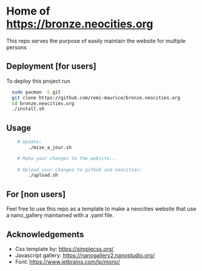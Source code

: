 
# Home of https://bronze.neocities.org 
This repo serves the purpose of easily maintain the website for multiple persons






## Deployment [for users]
To deploy this project run
```bash
  sudo pacman -S git
  git clone https://github.com/remi-maurice/bronze.neocities.org 
  cd bronze.neocities.org
  ./install.sh
```


## Usage

```bash
    # Update:
        ./mise_a_jour.sh

    # Make your changes to the website...
    
    # Upload your changes to github and neocities:
        ./upload.sh
```


## For [non users]

Feel free to use this repo as a template to make a neocities website that use a nano_gallery maintained with a .yaml file. 




## Acknowledgements

- Css template by: https://simplecss.org/ 
- Javascript gallery: https://nanogallery2.nanostudio.org/
- Font: https://www.jetbrains.com/lp/mono/

